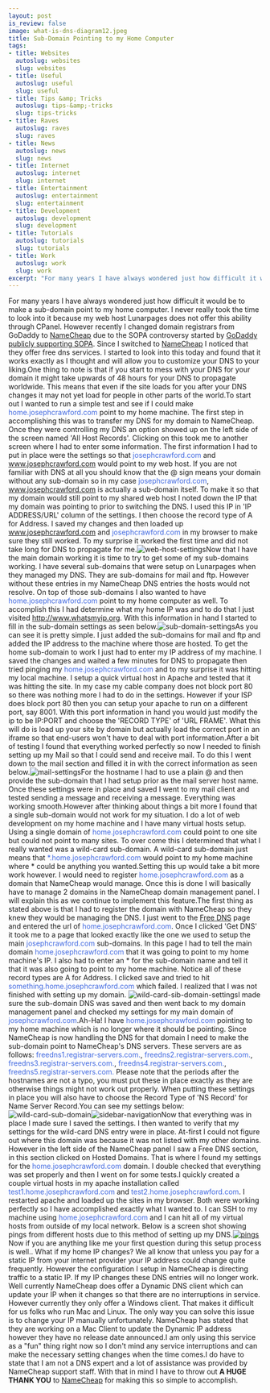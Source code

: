 ```yaml
--- 
layout: post
is_review: false
image: what-is-dns-diagram12.jpeg
title: Sub-Domain Pointing to my Home Computer
tags: 
- title: Websites
  autoslug: websites
  slug: websites
- title: Useful
  autoslug: useful
  slug: useful
- title: Tips &amp; Tricks
  autoslug: tips-&amp;-tricks
  slug: tips-tricks
- title: Raves
  autoslug: raves
  slug: raves
- title: News
  autoslug: news
  slug: news
- title: Internet
  autoslug: internet
  slug: internet
- title: Entertainment
  autoslug: entertainment
  slug: entertainment
- title: Development
  autoslug: development
  slug: development
- title: Tutorials
  autoslug: tutorials
  slug: tutorials
- title: Work
  autoslug: work
  slug: work
excerpt: "For many years I have always wondered just how difficult it would be to make a sub-domain point to my home computer.  I never really took the time to look into it because my web host Lunarpages does not offer this ability through CPanel.  However recently I changed domain registrars from GoDaddy to <a href=\"http://www.namecheap.com/\" title=\"NameCheap\" target=\"_blank\">NameCheap</a> due to the SOPA controversy started by <a href=\"http://www.josephcrawford.com/2012/01/02/godaddy-sopa-domains-transferre/\" title=\"Godaddy SOPA: Domains Transferred\">GoDaddy publicly supporting SOPA</a>.  Since I switched to <a href=\"http://www.namecheap.com/\" title=\"NameCheap\" target=\"_blank\">NameCheap</a> I noticed that they offer free dns services.  I started to look into this today and found that it works exactly as I thought and will allow you to customize your DNS to your liking."
---
```

For many years I have always wondered just how difficult it would be to make a sub-domain point to my home computer.  I never really took the time to look into it because my web host Lunarpages does not offer this ability through CPanel.  However recently I changed domain registrars from GoDaddy to [NameCheap](http://www.namecheap.com/ "NameCheap") due to the SOPA controversy started by [GoDaddy publicly supporting SOPA](http://www.josephcrawford.com/2012/01/02/godaddy-sopa-domains-transferre/ "Godaddy SOPA: Domains Transferred").  Since I switched to [NameCheap](http://www.namecheap.com/ "NameCheap") I noticed that they offer free dns services.  I started to look into this today and found that it works exactly as I thought and will allow you to customize your DNS to your liking.One thing to note is that if you start to mess with your DNS for your domain it might take upwards of 48 hours for your DNS to propagate worldwide.  This means that even if the site loads for you after your DNS changes it may not yet load for people in other parts of the world.<!--more-->To start out I wanted to run a simple test and see if I could make <font color="royalblue">home.josephcrawford.com</font> point to my home machine.  The first step in accomplishing this was to transfer my DNS for my domain to NameCheap.  Once they were controlling my DNS an option showed up on the left side of the screen named 'All Host Records'.  Clicking on this took me to another screen where I had to enter some information.  The first information I had to put in place were the settings so that <font color="royalblue">josephcrawford.com</font> and <font color="royalblue">www.josephcrawford.com</font> would point to my web host.  If you are not familiar with DNS at all you should know that the @ sign means your domain without any sub-domain so in my case <font color="royalblue">josephcrawford.com</font>, <font color="royalblue">www.josephcrawford.com</font> is actually a sub-domain itself.  To make it so that my domain would still point to my shared web host I noted down the IP that my domain was pointing to prior to switching the DNS.  I used this IP in 'IP ADDRESS/URL' column of the settings.  I then choose the record type of A for Address.  I saved my changes and then loaded up <font color="royalblue">www.josephcrawford.com</font> and <font color="royalblue">josephcrawford.com</font> in my browser to make sure they still worked.  To my surprise it worked the first time and did not take long for DNS to propagate for me.![](http://www.josephcrawford.com/wp-content/uploads/2012/10/web-host-settings.png "web-host-settings")Now that I have the main domain working it is time to try to get some of my sub-domains working.  I have several sub-domains that were setup on Lunarpages when they managed my DNS.  They are sub-domains for mail and ftp.  However without these entries in my NameCheap DNS entries the hosts would not resolve.  On top of those sub-domains I also wanted to have <font color="royalblue">home.josephcrawford.com</font> point to my home computer as well.  To accomplish this I had determine what my home IP was and to do that I just visited <http://www.whatsmyip.org>.  With this information in hand I started to fill in the sub-domain settings as seen below.![](http://www.josephcrawford.com/wp-content/uploads/2012/10/sub-domain-settings.png "sub-domain-settings")As you can see it is pretty simple.  I just added the sub-domains for mail and ftp and added the IP address to the machine where those are hosted.  To get the home sub-domain to work I just had to enter my IP address of my machine.  I saved the changes and waited a few minutes for DNS to propagate then tried pinging my <font color="royalblue">home.josephcrawford.com</font> and to my surprise it was hitting my local machine.  I setup a quick virtual host in Apache and tested that it was hitting the site.  In my case my cable company does not block port 80 so there was nothing more I had to do in the settings.  However if your ISP does block port 80 then you can setup your apache to run on a different port, say 8001.  With this port information in hand you would just modify the ip to be IP:PORT and choose the 'RECORD TYPE' of 'URL FRAME'.  What this will do is load up your site by domain but actually load the correct port in an iframe so that end-users won't have to deal with port information.After a bit of testing I found that everything worked perfectly so now I needed to finish setting up my Mail so that I could send and receive mail.  To do this I went down to the mail section and filled it in with the correct information as seen below.![](http://www.josephcrawford.com/wp-content/uploads/2012/10/mail-settings.png "mail-settings")For the hostname I had to use a plain @ and then provide the sub-domain that I had setup prior as the mail server host name.  Once these settings were in place and saved I went to my mail client and tested sending a message and receiving a message.  Everything was working smooth.However after thinking about things a bit more I found that a single sub-domain would not work for my situation.  I do a lot of web development on my home machine and I have many virtual hosts setup.  Using a single domain of <font color="royalblue">home.josephcrawford.com</font> could point to one site but could not point to many sites.  To over come this I determined that what I really wanted was a wild-card sub-domain.  A wild-card sub-domain just means that <font color="royalblue">*.home.josephcrawford.com</font> would point to my home machine where * could be anything you wanted.Setting this up would take a bit more work however.  I would need to register <font color="royalblue">home.josephcrawford.com</font> as a domain that NameCheap would manage.  Once this is done I will basically have to manage 2 domains in the NameCheap domain management panel.  I will explain this as we continue to implement this feature.The first thing as stated above is that I had to register the domain with NameCheap so they knew they would be managing the DNS.  I just went to the [Free DNS](https://www.namecheap.com/products/freedns.aspx "NameCheap Free DNS") page and entered the url of <font color="royalblue">home.josephcrawford.com</font>.  Once I clicked 'Get DNS' it took me to a page that looked exactly like the one we used to setup the main <font color="royalblue">josephcrawford.com</font> sub-domains.  In this page I had to tell the main domain <font color="royalblue">home.josephcrawford.com</font> that it was going to point to my home machine's IP.  I also had to enter an * for the sub-domain name and tell it that it was also going to point to my home machine.  Notice all of these record types are A for Address.  I clicked save and tried to hit <font color="royalblue">something.home.josephcrawford.com</font> which failed.  I realized that I was not finished with setting up my domain.  ![](http://www.josephcrawford.com/wp-content/uploads/2012/10/wild-card-sib-domain-settings.png "wild-card-sib-domain-settings")I made sure the sub-domain DNS was saved and then went back to my domain management panel and checked my settings for my main domain of <font color="royalblue">josephcrawford.com</font>.Ah-Ha!  I have <font color="royalblue">home.josephcrawford.com</font> pointing to my home machine which is no longer where it should be pointing.  Since NameCheap is now handling the DNS for that domain I need to make the sub-domain point to NameCheap's DNS servers.  These servers are as follows: <font color="royalblue">freedns1.registrar-servers.com.</font>, <font color="royalblue">freedns2.registrar-servers.com.</font>, <font color="royalblue">freedns3.registrar-servers.com.</font>, <font color="royalblue">freedns4.registrar-servers.com.</font>, <font color="royalblue">freedns5.registrar-servers.com.</font> Please note that the periods after the hostnames are not a typo, you must put these in place exactly as they are otherwise things might not work out properly.  When putting these settings in place you will also have to choose the Record Type of 'NS Record' for Name Server Record.You can see my settings below:![](http://www.josephcrawford.com/wp-content/uploads/2012/10/wild-card-sub-domain.png "wild-card-sub-domain")![](http://www.josephcrawford.com/wp-content/uploads/2012/10/sidebar-navigation.png "sidebar-navigation")Now that everything was in place I made sure I saved the settings.  I then wanted to verify that my settings for the wild-card DNS entry were in place.  At-first I could not figure out where this domain was because it was not listed with my other domains.  However in the left side of the NameCheap panel I saw a Free DNS section, in this section clicked on Hosted Domains.  That is where I found my settings for the <font color="royalblue">home.josephcrawford.com</font> domain.  I double checked that everything was set properly and then I went on for some tests.I quickly created a couple virtual hosts in my apache installation called <font color="royalblue">test1.home.josephcrawford.com</font> and <font color="royalblue">test2.home.josephcrawford.com</font>.  I restarted apache and loaded up the sites in my browser.  Both were working perfectly so I have accomplished exactly what I wanted to.  I can SSH to my machine using <font color="royalblue">home.josephcrawford.com</font> and I can hit all of my virtual hosts from outside of my local network.  Below is a screen shot showing pings from different hosts due to this method of setting up my DNS.[![](http://www.josephcrawford.com/wp-content/uploads/2012/10/pings-160x300.png "pings")](http://www.josephcrawford.com/wp-content/uploads/2012/10/pings.png) Now if you are anything like me your first question during this setup process is well..  What if my home IP changes?  We all know that unless you pay for a static IP from your internet provider your IP address could change quite frequently.  However the configuration I setup in NameCheap is directing traffic to a static IP.  If my IP changes these DNS entries will no longer work.  Well currently NameCheap does offer a Dynamic DNS client which can update your IP when it changes so that there are no interruptions in service.  However currently they only offer a Windows client.  That makes it difficult for us folks who run Mac and Linux.  The only way you can solve this issue is to change your IP manually unfortunately.  NameCheap has stated that they are working on a Mac Client to update the Dynamic IP address however they have no release date announced.I am only using this service as a "fun" thing right now so I don't mind any service interruptions and can make the necessary setting changes when the time comes.I do have to state that I am not a DNS expert and a lot of assistance was provided by NameCheap support staff.  With that in mind I have to throw out **A HUGE THANK YOU** to [NameCheap](http://www.namecheap.com/ "NameCheap") for making this so simple to accomplish.
